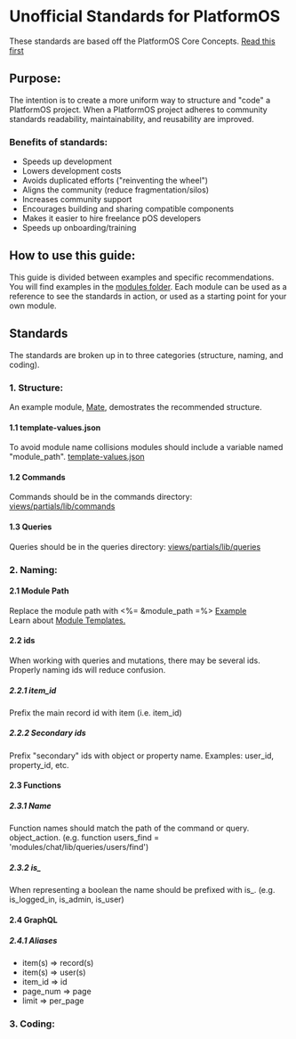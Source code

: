 # Unofficial Standards for PlatformOS

These standards are based off the PlatformOS Core Concepts. [Read this first](https://documentation.platformos.com/developer-guide/pos-marketplace-template/core-concepts#general-rules)

## Purpose:
The intention is to create a more uniform way to structure and "code" a PlatformOS project. When a PlatformOS project adheres to community standards readability, maintainability, and reusability are improved.

### Benefits of standards:

- Speeds up development
- Lowers development costs
- Avoids duplicated efforts ("reinventing the wheel")
- Aligns the community (reduce fragmentation/silos)
- Increases community support
- Encourages building and sharing compatible components
- Makes it easier to hire freelance pOS developers
- Speeds up onboarding/training

## How to use this guide:
This guide is divided between examples and specific recommendations. You will find examples in the [modules folder](https://github.com/ScottBReynolds/pos-standards/tree/structure/modules). Each module can be used as a reference to see the standards in action, or used as a starting point for your own module.

## Standards
The standards are broken up in to three categories (structure, naming, and coding).

### 1. Structure: 
An example module, [Mate](https://github.com/ScottBReynolds/pos-standards/tree/structure/modules/mate), demostrates the recommended structure.

#### 1.1 template-values.json
To avoid module name collisions modules should include a variable named "module_path". [template-values.json](https://github.com/ScottBReynolds/pos-standards/blob/structure/modules/mate/template-values.json)

#### 1.2 Commands
Commands should be in the commands directory: [views/partials/lib/commands](https://github.com/ScottBReynolds/pos-standards/tree/structure/modules/mate/private/views/partials/lib/commands)

#### 1.3 Queries
Queries should be in the queries directory: [views/partials/lib/queries](https://github.com/ScottBReynolds/pos-standards/tree/structure/modules/mate/private/views/partials/lib/queries)


### 2. Naming:
#### 2.1 Module Path
Replace the module path with <%= &module_path =%> 
[Example](https://github.com/ScottBReynolds/pos-standards/tree/structure/modules/mate/private/graphql/automations/create.graphql)  
Learn about [Module Templates.](https://documentation.platformos.com/developer-guide/modules/templates#content)
#### 2.2 ids
When working with queries and mutations, there may be several ids. Properly naming ids will reduce confusion.
##### 2.2.1 item_id
Prefix the main record id with item (i.e. item_id)
##### 2.2.2 Secondary ids
Prefix "secondary" ids with object or property name. Examples: user_id, property_id, etc.
#### 2.3 Functions
##### 2.3.1 Name
Function names should match the path of the command or query. object_action. (e.g. function users_find = 'modules/chat/lib/queries/users/find')
##### 2.3.2 is_
When representing a boolean the name should be prefixed with is_. (e.g. is_logged_in, is_admin, is_user)
#### 2.4 GraphQL
##### 2.4.1 Aliases
 - item(s) => record(s)
 - item(s) => user(s)
 - item_id => id
 - page_num => page
 - limit => per_page

### 3. Coding:
